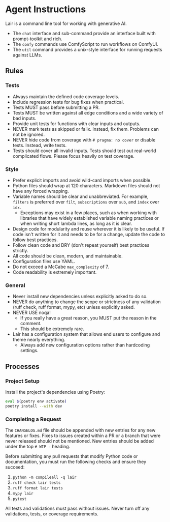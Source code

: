 # Agent Instructions

Lair is a command line tool for working with generative AI.

- The `chat` interface and sub-command provide an interface built with prompt-toolkit and rich.
- The `comfy` commands use ComfyScript to run workflows on ComfyUI.
- The `util` command provides a unix-style interface for running requests against LLMs.

## Rules

### Tests

- Always maintain the defined code coverage levels.
- Include regression tests for bug fixes when practical.
- Tests MUST pass before submitting a PR.
- Tests MUST be written against all edge conditions and a wide variety of bad inputs.
- Provide unit tests for functions with clear inputs and outputs.
- NEVER mark tests as skipped or failx. Instead, fix them. Problems can not be ignored.
- NEVER hide code from coverage with `# pragma: no cover` or disable tests. Instead, write tests.
- Tests should cover all invalid inputs. Tests should test out real-world complicated flows. Please focus heavily on test coverage.

### Style

- Prefer explicit imports and avoid wild-card imports when possible.
- Python files should wrap at 120 characters.  Markdown files should not have any forced wrapping.
- Variable names should be clear and unabbreviated.  For example, `filters` is preferred over `filt`, `subscriptions` over `sub`, and `index` over `idx`.
  - Exceptions may exist in a few places, such as when working with libraries that have widely established variable naming practices or when writing short lambda lines, as long as it is clear.
- Design code for modularity and reuse wherever it is likely to be useful. If code isn't written for it and needs to be for a change, update the code to follow best practices.
- Follow clean code and DRY (don't repeat yourself) best practices strictly.
- All code should be clean, modern, and maintainable.
- Configuration files use YAML.
- Do not exceed a McCabe `max_complexity` of 7.
- Code readability is extremely important.

### General

- Never install new dependencies unless explicitly asked to do so.
- NEVER do anything to change the scope or strictness of any validation (ruff check, ruff format, mypy, etc) unless explicitly asked.
- NEVER USE noqa!
  - If you really have a great reason, you MUST put the reason in the comment.
  - This should be extremely rare.
- Lair has a configuration system that allows end users to configure and theme nearly everything.
  - Always add new configuration options rather than hardcoding settings.

## Processes

### Project Setup

Install the project's dependencies using Poetry:

```sh
eval $(poetry env activate)
poetry install --with dev
```

### Completing a Request

The `CHANGELOG.md` file should be appended with new entries for any new features or fixes. Fixes to issues created within a PR or a branch that were never released should not be mentioned. New entries should be added under the top `# WIP -` heading.

Before submitting any pull requests that modify Python code or documentation, you must run the following checks and ensure they succeed:

1. `python -m compileall -q lair`
2. `ruff check lair tests`
3. `ruff format lair tests`
4. `mypy lair`
5. `pytest`

All tests and validations must pass without issues. Never turn off any validations, tests, or coverage requirements.
